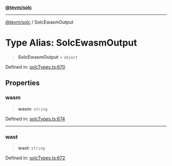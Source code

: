[**@tevm/solc**](../README.md)

***

[@tevm/solc](../globals.md) / SolcEwasmOutput

# Type Alias: SolcEwasmOutput

> **SolcEwasmOutput** = `object`

Defined in: [solcTypes.ts:670](https://github.com/evmts/compiler/blob/main/packages/solc/src/solcTypes.ts#L670)

## Properties

### wasm

> **wasm**: `string`

Defined in: [solcTypes.ts:674](https://github.com/evmts/compiler/blob/main/packages/solc/src/solcTypes.ts#L674)

***

### wast

> **wast**: `string`

Defined in: [solcTypes.ts:672](https://github.com/evmts/compiler/blob/main/packages/solc/src/solcTypes.ts#L672)
